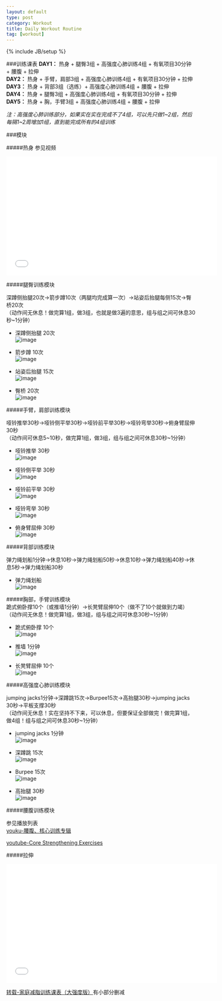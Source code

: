 ```yaml
---
layout: default
type: post
category: Workout
title: Daily Workout Routine
tag: [workout]
---
```

{% include JB/setup %}

###训练课表
__DAY1：__ 热身 + 腿臀3组 + 高强度心肺训练4组 + 有氧项目30分钟 + 腰腹 + 拉伸  
__DAY2：__ 热身 + 手臂，肩部3组 + 高强度心肺训练4组 + 有氧项目30分钟 + 拉伸  
__DAY3：__ 热身 + 背部3组（选练）+ 高强度心肺训练4组 + 腰腹 + 拉伸  
__DAY4：__ 热身 + 腿臀3组 + 高强度心肺训练4组 + 有氧项目30分钟 + 拉伸  
__DAY5：__ 热身 + 胸，手臂3组 + 高强度心肺训练4组  + 腰腹 + 拉伸  

_注：高强度心肺训练部分，如果实在实在完成不了4组，可以先只做1~2组，然后每隔1~2周增加1组，直到能完成所有的4组训练_

###模块  

#####热身 
参见视频    
<iframe width="560" height="315" src="//www.youtube.com/embed/NXAf37S4ZJE" frameborder="0" allowfullscreen></iframe>  

#####腿臀训练模块  

深蹲侧抬腿20次→箭步蹲10次（两腿均完成算一次）→站姿后抬腿每侧15次→臀桥20次  
（动作间无休息！做完算1组，做3组，也就是做3遍的意思，组与组之间可休息30秒~1分钟）

* 深蹲侧抬腿 20次  
![image]({{site.img_url}}/2014-04-28-深蹲侧抬腿.gif)  

* 箭步蹲 10次  
![image]({{site.img_url}}/2014-04-28-箭步蹲.gif)  

* 站姿后抬腿 15次  
![image]({{site.img_url}}/2014-04-28-站姿后抬腿.gif)  

* 臀桥 20次  
![image]({{site.img_url}}/2014-04-28-臀桥.gif)  

#####手臂，肩部训练模块  

哑铃推举30秒→哑铃侧平举30秒→哑铃前平举30秒→哑铃弯举30秒→俯身臂屈伸30秒  
（动作间可休息5~10秒，做完算1组，做3组，组与组之间可休息30秒~1分钟）   

* 哑铃推举 30秒  
![image]({{site.img_url}}/2014-04-28-哑铃推举.gif)  

* 哑铃侧平举 30秒  
![image]({{site.img_url}}/2014-04-28-哑铃侧平举.gif)  

* 哑铃前平举 30秒  
![image]({{site.img_url}}/2014-04-28-哑铃前平举.gif)  

* 哑铃弯举 30秒  
![image]({{site.img_url}}/2014-04-28-哑铃弯举.gif)  

* 俯身臂屈伸 30秒  
![image]({{site.img_url}}/2014-04-28-俯身臂屈伸.gif)  


#####背部训练模块

弹力绳划船1分钟→休息10秒→弹力绳划船50秒→休息10秒→弹力绳划船40秒→休息5秒→弹力绳划船30秒 

* 弹力绳划船  
![image]({{site.img_url}}/2014-04-28-弹力绳划船.gif)  


#####胸部，手臂训练模块  
跪式俯卧撑10个（或推墙1分钟）→长凳臂屈伸10个（做不了10个就做到力竭）  
（动作间无休息！做完算1组，做3组，组与组之间可休息30秒~1分钟）  

* 跪式俯卧撑 10个  
![image]({{site.img_url}}/2014-04-28-跪式俯卧撑.gif)  

* 推墙 1分钟  
![image]({{site.img_url}}/2014-04-28-推墙.gif)  

* 长凳臂屈伸 10个  
![image]({{site.img_url}}/2014-04-28-长凳臂屈伸.gif)  


#####高强度心肺训练模块  

jumping jacks1分钟→深蹲跳15次→Burpee15次→高抬腿30秒→jumping jacks 30秒→平板支撑30秒  
（动作间无休息！实在坚持不下来，可以休息，但要保证全部做完！做完算1组，做4组！组与组之间可休息30秒~1分钟）

* jumping jacks 1分钟  
![image]({{site.img_url}}/2014-04-28-jumpingjacks.gif)  

* 深蹲跳 15次  
![image]({{site.img_url}}/2014-04-28-深蹲跳.gif)  

* Burpee 15次  
![image]({{site.img_url}}/2014-04-28-Burpee.gif)  

* 高抬腿 30秒  
![image]({{site.img_url}}/2014-04-28-高抬腿.gif)  

  
#####腰腹训练模块  

参见播放列表  
[youku-腰腹、核心训练专辑](https://www.youtube.com/playlist?list=PLpXJ7Rlnuy86fCPGMsMSb1jon0OMB1dXk)

[youtube-Core Strengthening Exercises](https://www.youtube.com/playlist?list=PLpXJ7Rlnuy86fCPGMsMSb1jon0OMB1dXk)

#####拉伸  

<iframe width="560" height="315" src="//www.youtube.com/embed/HEFuZVx60UY" frameborder="0" allowfullscreen></iframe>  


[转载-家庭减脂训练课表（大强度版）](http://blog.sina.com.cn/s/blog_5113c62d0101gk3c.html)有小部分删减

